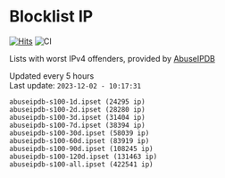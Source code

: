 # Blocklist IP

[![Hits](https://hits.seeyoufarm.com/api/count/incr/badge.svg?url=https%3A%2F%2Fgithub.com%2Fborestad%2Fblocklist-ip%2F&count_bg=%2379C83D&title_bg=%23555555&icon=&icon_color=%23E7E7E7&title=hits&edge_flat=false)](https://hits.seeyoufarm.com)  ![CI](https://img.shields.io/github/workflow/status/borestad/blocklist-ip/CI?style=flat-square)

Lists with worst IPv4 offenders, provided by [AbuseIPDB](https://www.abuseipdb.com/)

<!-- FOOTER-PLACEHOLDER -->
Updated every 5 hours<br>
Last update: `2023-12-02 - 10:17:31`
```
abuseipdb-s100-1d.ipset (24295 ip)
abuseipdb-s100-2d.ipset (28280 ip)
abuseipdb-s100-3d.ipset (31404 ip)
abuseipdb-s100-7d.ipset (38394 ip)
abuseipdb-s100-30d.ipset (58039 ip)
abuseipdb-s100-60d.ipset (83919 ip)
abuseipdb-s100-90d.ipset (108245 ip)
abuseipdb-s100-120d.ipset (131463 ip)
abuseipdb-s100-all.ipset (422541 ip)
```
